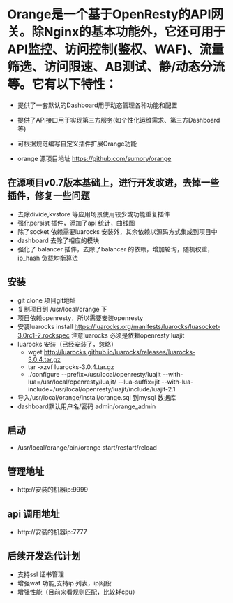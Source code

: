 # Orange是一个基于OpenResty的API网关。除Nginx的基本功能外，它还可用于API监控、访问控制(鉴权、WAF)、流量筛选、访问限速、AB测试、静/动态分流等。它有以下特性：
* 提供了一套默认的Dashboard用于动态管理各种功能和配置
* 提供了API接口用于实现第三方服务(如个性化运维需求、第三方Dashboard等)
* 可根据规范编写自定义插件扩展Orange功能

* orange 源项目地址 https://github.com/sumory/orange
## 在源项目v0.7版本基础上，进行开发改进，去掉一些插件，修复一些问题
* 去除divide,kvstore 等应用场景使用较少或功能重复插件
* 强化persist 插件，添加了api 统计，曲线图
* 除了socket 依赖需要luarocks 安装外，其余依赖以源码方式集成到项目中
* dashboard 去除了相应的模块
* 强化了 balancer 插件，去除了balancer 的依赖，增加轮询，随机权重，ip_hash 负载均衡算法
## 安装
* git clone 项目git地址
* 复制项目到 /usr/local/orange 下
* 项目依赖openresty，所以需要安装openresty
* 安装luarocks install https://luarocks.org/manifests/luarocks/luasocket-3.0rc1-2.rockspec 注意luarocks 必须是依赖openresty luajit
* luarocks 安装（已经安装了，忽略）
   * wget http://luarocks.github.io/luarocks/releases/luarocks-3.0.4.tar.gz
   * tar -xzvf luarocks-3.0.4.tar.gz
   * ./configure --prefix=/usr/local/openresty/luajit     --with-lua=/usr/local/openresty/luajit/     --lua-suffix=jit     --with-lua-include=/usr/local/openresty/luajit/include/luajit-2.1
* 导入/usr/local/orange/install/orange.sql 到mysql 数据库
* dashboard默认用户名/密码 admin/orange_admin
## 启动
* /usr/local/orange/bin/orange start/restart/reload
## 管理地址
* http://安装的机器ip:9999
## api 调用地址
* http://安装的机器ip:7777
## 后续开发迭代计划
* 支持ssl 证书管理
* 增强waf 功能,支持ip 列表，ip网段
* 增强性能（目前来看规则匹配，比较耗cpu）

